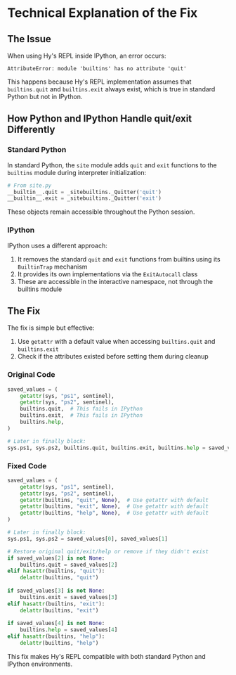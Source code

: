 # Technical Explanation of the Fix

## The Issue

When using Hy's REPL inside IPython, an error occurs:

```
AttributeError: module 'builtins' has no attribute 'quit'
```

This happens because Hy's REPL implementation assumes that `builtins.quit` and `builtins.exit` always exist, which is true in standard Python but not in IPython.

## How Python and IPython Handle quit/exit Differently

### Standard Python
In standard Python, the `site` module adds `quit` and `exit` functions to the `builtins` module during interpreter initialization:

```python
# From site.py
__builtin__.quit = _sitebuiltins._Quitter('quit')
__builtin__.exit = _sitebuiltins._Quitter('exit')
```

These objects remain accessible throughout the Python session.

### IPython
IPython uses a different approach:

1. It removes the standard `quit` and `exit` functions from builtins using its `BuiltinTrap` mechanism
2. It provides its own implementations via the `ExitAutocall` class
3. These are accessible in the interactive namespace, not through the builtins module

## The Fix

The fix is simple but effective:

1. Use `getattr` with a default value when accessing `builtins.quit` and `builtins.exit`
2. Check if the attributes existed before setting them during cleanup

### Original Code
```python
saved_values = (
    getattr(sys, "ps1", sentinel),
    getattr(sys, "ps2", sentinel),
    builtins.quit,  # This fails in IPython
    builtins.exit,  # This fails in IPython
    builtins.help,
)

# Later in finally block:
sys.ps1, sys.ps2, builtins.quit, builtins.exit, builtins.help = saved_values
```

### Fixed Code
```python
saved_values = (
    getattr(sys, "ps1", sentinel),
    getattr(sys, "ps2", sentinel),
    getattr(builtins, "quit", None),  # Use getattr with default
    getattr(builtins, "exit", None),  # Use getattr with default
    getattr(builtins, "help", None),  # Use getattr with default
)

# Later in finally block:
sys.ps1, sys.ps2 = saved_values[0], saved_values[1]

# Restore original quit/exit/help or remove if they didn't exist
if saved_values[2] is not None:
    builtins.quit = saved_values[2]
elif hasattr(builtins, "quit"):
    delattr(builtins, "quit")
            
if saved_values[3] is not None:
    builtins.exit = saved_values[3]
elif hasattr(builtins, "exit"):
    delattr(builtins, "exit")
            
if saved_values[4] is not None:
    builtins.help = saved_values[4]
elif hasattr(builtins, "help"):
    delattr(builtins, "help")
```

This fix makes Hy's REPL compatible with both standard Python and IPython environments.